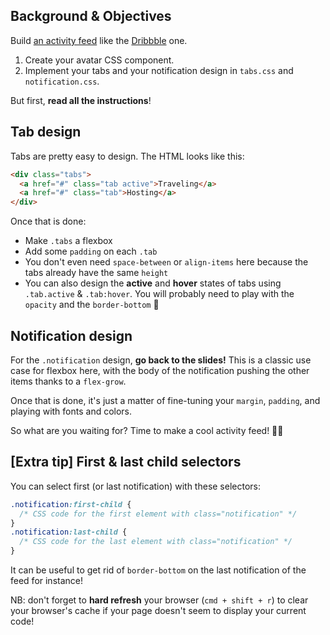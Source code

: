 ## Background & Objectives

Build [an activity feed](http://lewagon.github.io/html-css-challenges/13-activity-feed/) like the [Dribbble](https://dribbble.com/activity) one.

1. Create your avatar CSS component.
2. Implement your tabs and your notification design in `tabs.css` and `notification.css`.

But first, **read all the instructions**!

## Tab design

Tabs are pretty easy to design. The HTML looks like this:

```html
<div class="tabs">
  <a href="#" class="tab active">Traveling</a>
  <a href="#" class="tab">Hosting</a>
</div>
```

Once that is done:

- Make `.tabs` a flexbox
- Add some `padding` on each `.tab`
- You don't even need `space-between` or `align-items` here because the tabs already have the same `height`
- You can also design the **active** and **hover** states of tabs using `.tab.active` & `.tab:hover`. You will probably need to play with the `opacity` and the `border-bottom` 😬

## Notification design

For the `.notification` design, **go back to the slides!** This is a classic use case for flexbox here, with the body of the notification pushing the other items thanks to a `flex-grow`.

Once that is done, it's just a matter of fine-tuning your `margin`, `padding`, and playing with fonts and colors.

So what are you waiting for? Time to make a cool activity feed! 🚀🚀

## [Extra tip] First & last child selectors

You can select first (or last notification) with these selectors:

```css
.notification:first-child {
  /* CSS code for the first element with class="notification" */
}
.notification:last-child {
  /* CSS code for the last element with class="notification" */
}
```

It can be useful to get rid of `border-bottom` on the last notification of the feed for instance!

NB: don't forget to **hard refresh** your browser (`cmd + shift + r`) to clear your browser's cache if your page doesn't seem to display your current code!
